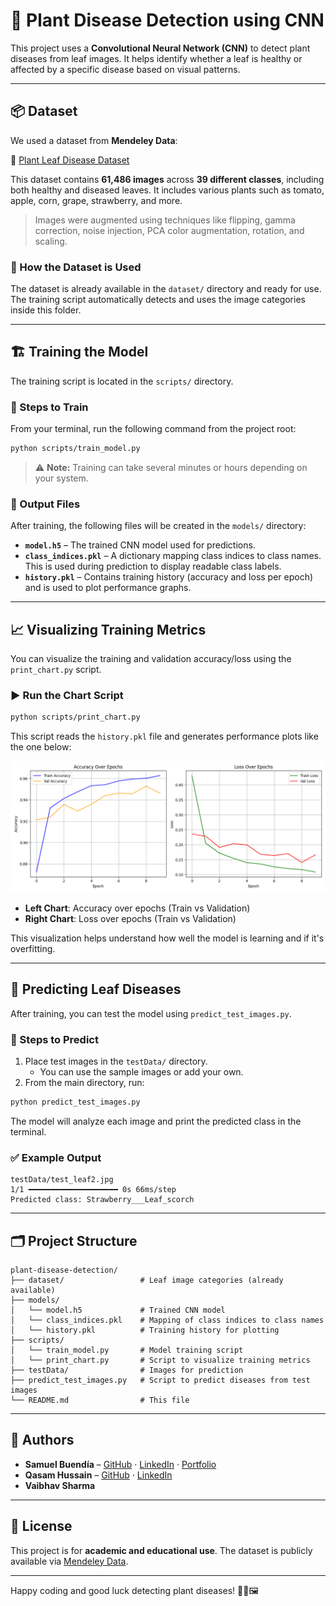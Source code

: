 
# 🌿 Plant Disease Detection using CNN

This project uses a **Convolutional Neural Network (CNN)** to detect plant diseases from leaf images. It helps identify whether a leaf is healthy or affected by a specific disease based on visual patterns.

---

## 📦 Dataset

We used a dataset from **Mendeley Data**:

🔗 [Plant Leaf Disease Dataset](https://data.mendeley.com/datasets/tywbtsjrjv/1)

This dataset contains **61,486 images** across **39 different classes**, including both healthy and diseased leaves. It includes various plants such as tomato, apple, corn, grape, strawberry, and more.

> Images were augmented using techniques like flipping, gamma correction, noise injection, PCA color augmentation, rotation, and scaling.

### 📁 How the Dataset is Used

The dataset is already available in the `dataset/` directory and ready for use. The training script automatically detects and uses the image categories inside this folder.

---

## 🏗️ Training the Model

The training script is located in the `scripts/` directory.

### 📌 Steps to Train

From your terminal, run the following command from the project root:

```bash
python scripts/train_model.py
```

> ⚠️ **Note:** Training can take several minutes or hours depending on your system.

### 🎯 Output Files

After training, the following files will be created in the `models/` directory:

- **`model.h5`** – The trained CNN model used for predictions.
- **`class_indices.pkl`** – A dictionary mapping class indices to class names. This is used during prediction to display readable class labels.
- **`history.pkl`** – Contains training history (accuracy and loss per epoch) and is used to plot performance graphs.

---

## 📈 Visualizing Training Metrics

You can visualize the training and validation accuracy/loss using the `print_chart.py` script.

### ▶️ Run the Chart Script

```bash
python scripts/print_chart.py
```

This script reads the `history.pkl` file and generates performance plots like the one below:

![Training and Validation Accuracy and Loss](./Figure.png)

- **Left Chart**: Accuracy over epochs (Train vs Validation)
- **Right Chart**: Loss over epochs (Train vs Validation)

This visualization helps understand how well the model is learning and if it's overfitting.

---

## 🧪 Predicting Leaf Diseases

After training, you can test the model using `predict_test_images.py`.

### 📌 Steps to Predict

1. Place test images in the `testData/` directory.
   - You can use the sample images or add your own.
2. From the main directory, run:

```bash
python predict_test_images.py
```

The model will analyze each image and print the predicted class in the terminal.

### ✅ Example Output

```
testData/test_leaf2.jpg
1/1 ━━━━━━━━━━━━━━━━━━━━ 0s 66ms/step
Predicted class: Strawberry___Leaf_scorch
```

---

## 🗂️ Project Structure

```
plant-disease-detection/
├── dataset/                 # Leaf image categories (already available)
├── models/
│   └── model.h5             # Trained CNN model
│   └── class_indices.pkl    # Mapping of class indices to class names
│   └── history.pkl          # Training history for plotting
├── scripts/
│   └── train_model.py       # Model training script
│   └── print_chart.py       # Script to visualize training metrics
├── testData/                # Images for prediction
├── predict_test_images.py   # Script to predict diseases from test images
└── README.md                # This file
```

---

## 👥 Authors

- **Samuel Buendía** – [GitHub](https://github.com/samuelbuendia) · [LinkedIn](https://www.linkedin.com/in/samuelbuendia/) · [Portfolio](https://samuelbuendia.com)
- **Qasam Hussain** – [GitHub](https://github.com/Qasimhussain5753) · [LinkedIn](https://linkedin.com/in/qasam-hussain-53a54912b)
- **Vaibhav Sharma**
---

## 📃 License

This project is for **academic and educational use**. The dataset is publicly available via [Mendeley Data](https://data.mendeley.com/datasets/tywbtsjrjv/1).

---

Happy coding and good luck detecting plant diseases! 🌱🧠🖼️
